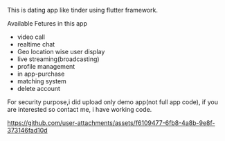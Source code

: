 This is dating app like tinder using flutter framework.

Available Fetures in this app

- video call
- realtime chat
- Geo location wise user display
- live streaming(broadcasting)
- profile management
- in app-purchase
- matching system
- delete account


For security purpose,i did upload only demo app(not full app code), if you are interested so contact me, i have working code.






https://github.com/user-attachments/assets/f6109477-6fb8-4a8b-9e8f-373146fad10d

